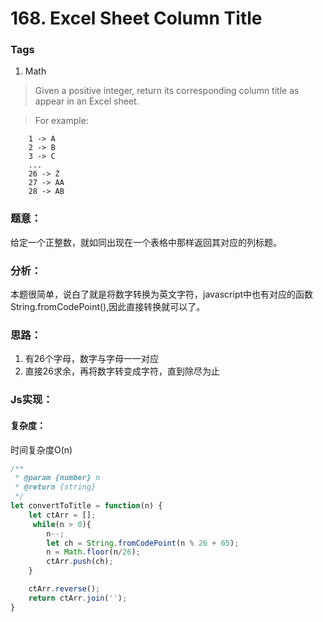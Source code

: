 # 168. Excel Sheet Column Title
### Tags
1. Math

>Given a positive integer, return its corresponding column title as appear in an Excel sheet.

>For example:
```
    1 -> A
    2 -> B
    3 -> C
    ...
    26 -> Z
    27 -> AA
    28 -> AB
```

### 题意：
给定一个正整数，就如同出现在一个表格中那样返回其对应的列标题。

### 分析：
本题很简单，说白了就是将数字转换为英文字符，javascript中也有对应的函数String.fromCodePoint(),因此直接转换就可以了。

### 思路：
1. 有26个字母，数字与字母一一对应
2. 直接26求余，再将数字转变成字符，直到除尽为止

### Js实现：
#### 复杂度：
时间复杂度O(n)

```js
/**
 * @param {number} n
 * @return {string}
 */
let convertToTitle = function(n) {
    let ctArr = [];
     while(n > 0){
        n--;
        let ch = String.fromCodePoint(n % 26 + 65);
        n = Math.floor(n/26);
        ctArr.push(ch);
    }

    ctArr.reverse();
    return ctArr.join('');
}
```